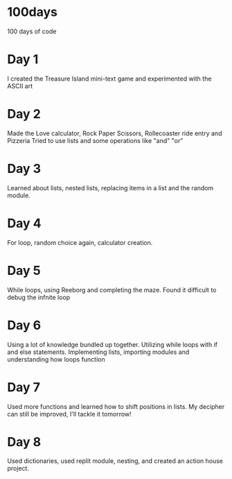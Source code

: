 # 100days
100 days of code

# Day 1 
I created the Treasure Island mini-text game and experimented with the ASCII art

# Day 2
Made the Love calculator, Rock Paper Scissors, Rollecoaster ride entry and Pizzeria
Tried to use lists and some operations like "and" "or"

# Day 3
Learned about lists, nested lists, replacing items in a list and the random module. 

# Day 4
For loop, random choice again, calculator creation. 

# Day 5 
While loops, using Reeborg and completing the maze. Found it difficult to debug the infnite loop

# Day 6
Using a lot of knowledge bundled up together. Utilizing while loops with if and else statements. Implementing lists, importing modules and understanding how loops function

# Day 7
Used more functions and learned how to shift positions in lists. My decipher can still be improved, I'll tackle it tomorrow!

# Day 8
Used dictionaries, used replit module, nesting, and created an action house project. 